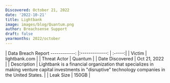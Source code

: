 ```yaml
---
Discovered: October 21, 2022
date: '2022-10-21'
title: Lightbank
image: images/blog/Quantum.png
author: Breachsense Support
draft: false
yearmonths: 2022/october
---
```



| Data Breach Report
------------:     |:-------------:    | :-----:|
| Victim      | lightbank.com      | 
| Threat Actor      | Quantum      | 
| Date Discovered      | Oct 21, 2022      | 
| Description      | Lightbank is a financial organization that specializes in making venture capital investments in "disruptive" technology companies in the United States.      | 
| Leak Size      | 150GB      | 

